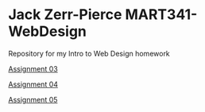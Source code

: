 # Jack Zerr-Pierce MART341-WebDesign
Repository for my Intro to Web Design homework
<p>
<a href="https://jackzpierce.github.io/MART341-WebDesign/assignment-03/">Assignment 03</a>
   </p>
   <p>
<a href="https://jackzpierce.github.io/MART341-WebDesign/assignment-04/">Assignment 04</a>
  </p>
   <p>
<a href="https://jackzpierce.github.io/MART341-WebDesign/assignment-05/">Assignment 05</a>
  </p>
